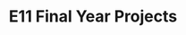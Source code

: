 ---
layout: project_batch
title: E11 Final Year Projects
permalink: /4yp/e11
has_children: true
parent: Final Year Projects
batch: e11

default_thumb_image: /data/categories/4yp/thumbnail.jpg
description: This section contains the Final Year Projects done by students as a part of CO421 & CO 425 in their final year
---